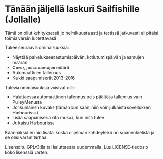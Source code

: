 Tänään jäljellä laskuri Sailfishille (Jollalle)
===============================================

Tämä on ollut kehityksessä jo helmikuusta asti ja testissä jatkuvasti eli
pitäisi toimia varsin luotettavasti

Tukee seuraavia ominaisuuksia:
 - Näyttää palvelukseenastumispäivän, kotiutumispäivän ja aamujen määrän 
 - Cover, jossa aamujen määrä
 - Automaattinen tallennus
 - Kaikki saapumiserät 2013-2016

Tulevia ominaisuuksia voisivat olla:
 - Haluttaessa automaattinen tallennus pois päältä ja tallennus vain
   PulleyMenusta
 - Jonkunlainen kuvake (tämän kun saan, niin voin julkaista sovelluksen
   Harbourissa)
 - Lisää saapumiseriä sitä mukaa, kun niitä tulee
 - Julkaisu Harbourissa

Käännöksiä en aio lisätä, koska ohjelman kohdeyleisö on suomenkielistä ja se
olisi varsin turhaa. 

Lisensoitu GPLv3:lla tai haluttaessa uudemmalla. Lue LICENSE-tiedosto koko
lisenssiä varten. 
